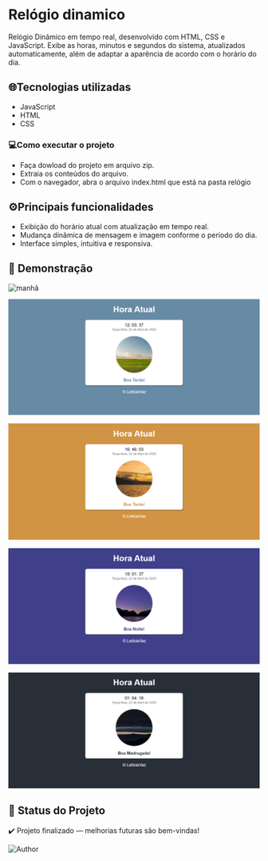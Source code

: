 # Relógio dinamico
Relógio Dinâmico em tempo real, desenvolvido com HTML, CSS e JavaScript. 
Exibe as horas, minutos e segundos do sistema, atualizados automaticamente, além de adaptar a aparência de acordo com o horário do dia.

## 🌐Tecnologias utilizadas

- JavaScript<br>
- HTML<br>
- CSS<br>

### 💻Como executar o projeto

- Faça dowload do projeto em arquivo zip.<br>
- Extraia os conteúdos do arquivo.<br>
- Com o navegador, abra o arquivo index.html que está na pasta relógio

## ⚙️Principais funcionalidades

- Exibição do horário atual com atualização em tempo real.
- Mudança dinâmica de mensagem e imagem conforme o período do dia.
- Interface simples, intuitiva e responsiva.


## 📸 Demonstração

![manhã](Imagens/Foto_manhã.png)

![meio-dia](Imagens/Foto_meio-dia.png)

![tarde](Imagens/Foto_tarde.png)

![noite](Imagens/Foto_noite.png)

![madrugada](Imagens/Foto_madrugada.png)

## 📌 Status do Projeto
✔️ Projeto finalizado — melhorias futuras são bem-vindas!

![Author](https://img.shields.io/badge/Autor-Leticia%20Vaz-blue)
<br>
